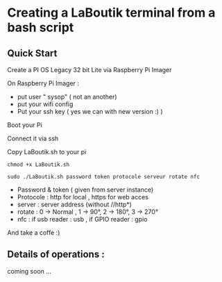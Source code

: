 # Creating a LaBoutik terminal from a bash script
## Quick Start
Create a  PI OS Legacy 32 bit Lite  via Raspberry Pi Imager

On Raspberry Pi Imager :
- put user " sysop" ( not an another)
- put your wifi config
- Put your ssh key ( yes we can with new version :) )

Boot your Pi

Connect it via ssh

Copy LaBoutik.sh to your pi

```
chmod +x LaBoutik.sh

sudo ./LaBoutik.sh password token protocole serveur rotate nfc
```
- Password & token ( given from server instance)
- Protocole : http for local , https for web acces
- server : server address (without //http*)
- rotate : 0 -> Normal , 1 -> 90°, 2 -> 180°, 3 -> 270°
- nfc : if usb reader : usb , if GPIO reader : gpio

And take a coffe :)

## Details of operations :
coming soon ...
